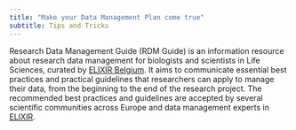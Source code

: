 ```yaml
---
title: "Make your Data Management Plan come true"
subtitle: Tips and Tricks
---
```



Research Data Management Guide (RDM Guide) is an information resource about research data management for biologists and scientists in Life Sciences, curated by [ELIXIR Belgium](https://www.elixir-belgium.org). It aims to communicate essential best practices and practical guidelines that researchers can apply to manage their data, from the beginning to the end of the research project. The recommended best practices and guidelines are accepted by several scientific communities across Europe and data management experts in [ELIXIR](elixir).

<div class="ratio main_rdm">
    <object class="rdm_cycle" type="image/svg+xml" data="images/landing_page_orange_v01.svg"></object>
</div>
